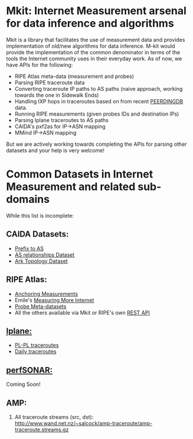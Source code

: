 Mkit: Internet Measurement arsenal for data inference and algorithms
====================================================================

Mkit is a library that facilitates the use of measurement data and provides implementation of old/new algorithms for data inference.
M-kit would provide the implementation of the common denominator in terms of the tools the Internet community uses in their everyday work.
As of now, we have APIs for the following:
* RIPE Atlas meta-data (measurement and probes)
* Parsing RIPE traceroute data
* Converting traceroute IP paths to AS paths (naive approach, working towards the one in Sidewalk Ends)
* Handling IXP hops in traceroutes based on from recent [PEERDINGDB](http://docs.peeringdb.com) data.
* Running RIPE measurements (given probes IDs and destination IPs)
* Parsing Iplane traceroutes to AS paths
* CAIDA's pxf2as for IP->ASN mapping
* MMind IP->ASN mapping

But we are actively working towards completing the APIs for parsing other datasets and your help is very welcome!

Common Datasets in Internet Measurement and related sub-domains
===============================================================
While this list is incomplete:

## CAIDA Datasets:
* [Prefix to AS](http://data.caida.org/datasets/routing/routeviews-prefix2as/)
* [AS relationships Dataset](http://data.caida.org/datasets/as-relationships/serial-1/)
* [Ark Topology Dataset](http://www.caida.org/data/active/ipv4_routed_24_topology_dataset.xml)

## RIPE Atlas:
* [Anchoring Measurements](https://labs.ripe.net/Members/suzanne_taylor_muzzin/announcing-the-ripe-atlas-anchors-service)
* Emile's [Measuring More Internet](https://labs.ripe.net/Members/emileaben/measuring-more-internet-with-ripe-atlas)
* [Probe Meta-datasets](http://ftp.ripe.net/ripe/atlas/probes/archive/2016/)
* All the others available via Mkit or RIPE's own [REST API](https://labs.ripe.net/ripe-database/database-api/api-documentation)

## [Iplane:](http://iplane.cs.washington.edu/)
* [PL-PL traceroutes](http://revtr.cs.washington.edu/pl_pl_traceroutes/)
* [Daily traceroutes](http://iplane.cs.washington.edu/data/today/traces_2016_02_23.tar.gz)

## [perfSONAR:](http://www.perfsonar.net/about/)
Coming Soon!

## AMP:
1. All traceroute streams (src, dst): http://www.wand.net.nz/~salcock/amp-traceroute/amp-traceroute.streams.gz

